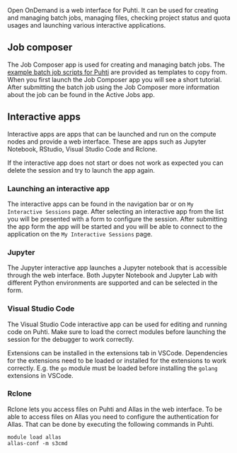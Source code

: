 Open OnDemand is a web interface for Puhti.
It can be used for creating and managing batch jobs, managing files, checking project status and quota usages and launching various interactive applications.

## Job composer
The Job Composer app is used for creating and managing batch jobs.
The [example batch job scripts for Puhti](../computing/running/creating-job-scripts-puhti.md) are provided as templates to copy from.
When you first launch the Job Composer app you will see a short tutorial.
After submitting the batch job using the Job Composer more information about the job can be found in the Active Jobs app.

## Interactive apps
Interactive apps are apps that can be launched and run on the compute nodes and provide a web interface.
These are apps such as Jupyter Notebook, RStudio, Visual Studio Code and Rclone.

If the interactive app does not start or does not work as expected you can delete the session and try to launch the app again.

### Launching an interactive app
The interactive apps can be found in the navigation bar or on `My Interactive Sessions` page.
After selecting an interactive app from the list you will be presented with a form to configure the session.
After submitting the app form the app will be started and you will be able to connect to the application on the `My Interactive Sessions` page.

### Jupyter
The Jupyter interactive app launches a Jupyter notebook that is accessible through the web interface.
Both Jupyter Notebook and Jupyter Lab with different Python environments are supported and can be selected in the form.

### Visual Studio Code
The Visual Studio Code interactive app can be used for editing and running code on Puhti.
Make sure to load the correct modules before launching the session for the debugger to work correctly.

Extensions can be installed in the extensions tab in VSCode. 
Dependencies for the extensions need to be loaded or installed for the extensions to work correctly.
E.g. the `go` module must be loaded before installing the `golang` extensions in VSCode.

### Rclone
Rclone lets you access files on Puhti and Allas in the web interface.
To be able to access files on Allas you need to configure the authentication for Allas.
That can be done by executing the following commands in Puhti.
```
module load allas
allas-conf -m s3cmd
```

